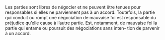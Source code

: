 Les parties sont libres de négocier et ne peuvent être tenues pour responsables si
elles ne parviennent pas à un accord.
Toutefois, la partie qui conduit ou rompt une négociation de mauvaise foi est responsable du
préjudice qu’elle cause à l’autre partie.
Est, notamment, de mauvaise foi la partie qui entame ou poursuit des négociations sans inten-
tion de parvenir à un accord.